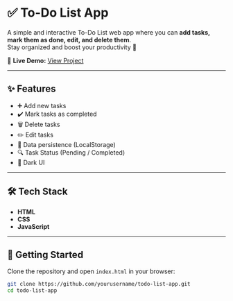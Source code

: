 # ✅ To-Do List App

A simple and interactive To-Do List web app where you can **add tasks, mark them as done, edit, and delete them**.  
Stay organized and boost your productivity 🚀  

🔗 **Live Demo:** [View Project](https://yourusername.github.io/todo-list-app/)  

---

## ✨ Features

- ➕ Add new tasks  
- ✔️ Mark tasks as completed  
- 🗑️ Delete tasks  
- ✏️ Edit tasks  
- 💾 Data persistence (LocalStorage)  
- 🔍 Task Status (Pending / Completed)  
- 🎨 Dark UI  

---

## 🛠️ Tech Stack

- **HTML**  
- **CSS**  
- **JavaScript**  

---

## 🚀 Getting Started

Clone the repository and open `index.html` in your browser:

```bash
git clone https://github.com/yourusername/todo-list-app.git
cd todo-list-app
